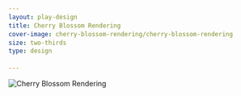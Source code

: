 ```yaml
---
layout: play-design
title: Cherry Blossom Rendering
cover-image: cherry-blossom-rendering/cherry-blossom-rendering
size: two-thirds
type: design

---
```


<img data-aos="fade-up" src="/img/play/cherry-blossom-rendering/cherry-blossom-rendering.jpg" alt="Cherry Blossom Rendering" srcset="/img/play/cherry-blossom-rendering/cherry-blossom-rendering-400.jpg 400w,
/img/play/cherry-blossom-rendering/cherry-blossom-rendering-600.jpg 600w,
/img/play/cherry-blossom-rendering/cherry-blossom-rendering-900.jpg 900w,
/img/play/cherry-blossom-rendering/cherry-blossom-rendering-1200.jpg 1200w,
/img/play/cherry-blossom-rendering/cherry-blossom-rendering-1800.jpg 1800w,
/img/play/cherry-blossom-rendering/cherry-blossom-rendering-2400.jpg 2400w" />

